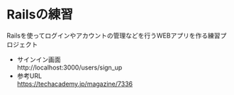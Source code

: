 # Railsの練習

Railsを使ってログインやアカウントの管理などを行うWEBアプリを作る練習プロジェクト  

* サインイン画面  
http://localhost:3000/users/sign_up
* 参考URL  
https://techacademy.jp/magazine/7336